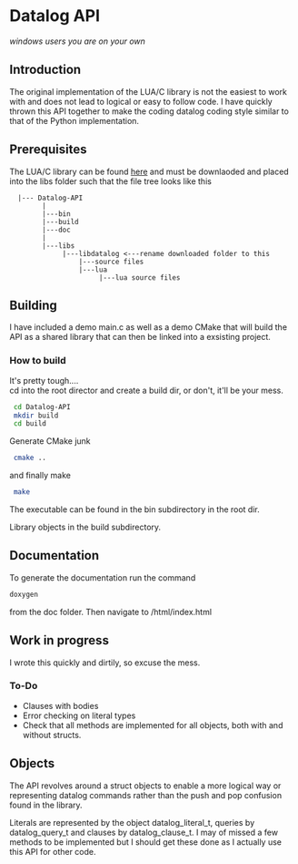 # Datalog API

_windows users you are on your own_

## Introduction
The original implementation of the LUA/C library is not the easiest to work with and does not lead to logical or easy to follow code. I have quickly thrown this API together to make the coding datalog coding style similar to that of the Python implementation. 

## Prerequisites 
The LUA/C library can be found [here](http://datalog.sourceforge.net) and must be downlaoded and placed into the libs folder such that the file tree looks like this  
```
  |--- Datalog-API  
        |  
        |---bin  
        |---build  
        |---doc  
        |  
        |---libs  
             |---libdatalog <---rename downloaded folder to this  
                 |---source files  
                 |---lua  
                      |---lua source files  
```
## Building
I have included a demo main.c as well as a demo CMake that will build the API as a shared library that can then be linked into a exsisting project.  

### How to build
It's pretty tough....  
cd into the root director and create a build dir, or don't, it'll be your mess.  

```bash
 cd Datalog-API
 mkdir build
 cd build
```
 Generate CMake junk
```bash
 cmake ..
```
and finally make
```bash
 make
```
The executable can be found in the bin subdirectory in the root dir.  

Library objects in the build subdirectory.

## Documentation

To generate the documentation run the command

```bash
doxygen
```
from the doc folder. Then navigate to /html/index.html 



## Work in progress
I wrote this quickly and dirtily, so excuse the mess.  

### To-Do  
+ Clauses with bodies
+ Error checking on literal types
+ Check that all methods are implemented for all objects, both with and without structs.

## Objects 
The API revolves around a struct objects to enable a more logical way or representing datalog commands rather than the push and pop confusion found in the library.  

Literals are represented by the object datalog_literal_t, queries by datalog_query_t and clauses by datalog_clause_t. I may of missed a few methods to be implemented but I should get these done as I actually use this API for other code. 
 